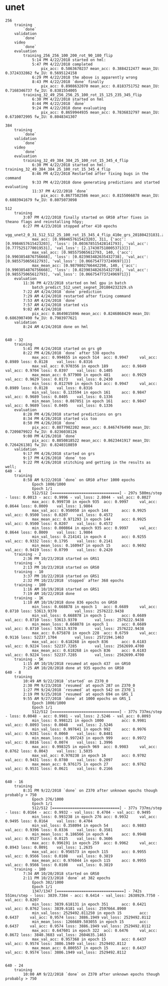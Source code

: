 # unet
	256
		training
			`done`
		validation
			`done`		
		video
			`done`
		evaluation
			training_256_256_100_200_rot_90_180_flip
				5:14 PM 4/22/2018 started on hml: 
				5:47 PM 4/22/2018 completed
					pix_acc: 0.5863670237 mean_acc: 0.3884212477 mean_IU: 0.3724332862 fw_IU: 0.5695124158
				6:29 PM 4/22/2018 the above is apparently wrong
				8:43 PM 4/22/2018 `done` finally
					pix_acc: 0.8908632070 mean_acc: 0.8183751752 mean_IU: 0.7168346737 fw_IU: 0.8381554005
			training_32_49_256_256_25_100_rot_15_125_235_345_flip			
				6:30 PM 4/22/2018 started on hml
				8:44 PM 4/22/2018 `done`
				9:24 PM 4/22/2018 done evaluating
					pix_acc: 0.8659944935 mean_acc: 0.7836832797 mean_IU: 0.6710072995 fw_IU: 0.8048341307				
			
	384
		training
			`done`
		validation
			`done`
		video
			`done`
		evaluation
			training_32_49_384_384_25_100_rot_15_345_4_flip
				6:30 PM 4/22/2018 started on hml: training_32_49_384_384_25_100_rot_15_345_4_flip
				8:46 PM 4/22/2018 Restarted after fixing bugs in the command
				9:33 PM 4/22/2018 done generating predictions and started evaluating
				11:37 PM 4/22/2018 `done`
					pix_acc: 0.8677582586 mean_acc: 0.8155066878 mean_IU: 0.6883941679 fw_IU: 0.8075073098
			
	512
		training
			3:07 PM 4/22/2018 finally started on GRS0 after fixes in theano flags and reinstalling h5py;
			6:27 PM 4/23/2018 stopped after 410 epochs
				vgg_unet2_0_31_512_512_25_100_rot_15_345_4_flip_410e_grs_201804231831.zip
				max_acc: [0.9984657615423203, 311, {'acc': [0.9984657615423203], 'loss': [0.003678515428141793], 'val_acc': [0.7775251770019531], 'val_loss': [2.1743075180053713]}]
				max_val_acc: [0.985575065612793, 140, {'acc': [0.9903854876756668], 'loss': [0.023903482635432738], 'val_acc': [0.985575065612793], 'val_loss': [0.06675477372496971]}]
				max_mean_acc: [0.9879802766442298, 140, {'acc': [0.9903854876756668], 'loss': [0.023903482635432738], 'val_acc': [0.985575065612793], 'val_loss': [0.06675477372496971]}]
		evaluation
			11:36 PM 4/23/2018 started on hml gpu in batch
				batch_predict_512_unet_segnet_201804232329.sh
			7:22 AM 4/24/2018 `done` prediction
			7:29 AM 4/24/2018 restarted after fixing command
			7:53 AM 4/24/2018 `done`
			7:57 AM 4/24/2018 started vis
			9:02 AM 4/24/2018 
				pix_acc: 0.8649815896 mean_acc: 0.8246868429 mean_IU: 0.6863907490 fw_IU: 0.7983977621
		validation
			8:24 AM 4/24/2018 done on hml
			
			
	640 - 32
		training
			5:41 PM 4/24/2018 started on grs g0
			8:22 PM 4/26/2018 `done` after 538 epochs
				max_acc: 0.994655 in epoch 514  acc: 0.9947     val_acc: 0.8989 loss: 0.0128    val_loss: 0.8316
				max_val_acc: 0.970356 in epoch 189      acc: 0.9849     val_acc: 0.9704 loss: 0.0397    val_loss: 0.1405
				max_mean_acc: 0.977900 in epoch 481     acc: 0.9929     val_acc: 0.9629 loss: 0.0173    val_loss: 0.2430 
				min_loss: 0.012769 in epoch 514 acc: 0.9947     val_acc: 0.8989 loss: 0.0128    val_loss: 0.8316 
				min_val_loss: 0.133594 in epoch 161     acc: 0.9847     val_acc: 0.9689 loss: 0.0405    val_loss: 0.1336 
				min_mean_loss: 0.087051 in epoch 161    acc: 0.9847     val_acc: 0.9689 loss: 0.0405    val_loss: 0.1336
		evaluation
			8:28 PM 4/26/2018 started predictions on grs
			8:34 PM 4/26/2018 started vis too
			8:50 PM 4/26/2018 `done`
				pix_acc: 0.8877982202 mean_acc: 0.8467476490 mean_IU: 0.7209879922 fw_IU: 0.8236038126 
			9:00 PM 4/26/2018 `done`
				pix_acc: 0.8850818522 mean_acc: 0.8623441917 mean_IU: 0.7264261381 fw_IU: 0.8240310859 
		validation
			9:17 PM 4/26/2018 started on grs
			9:17 PM 4/26/2018 `done` too
			9:22 PM 4/26/2018 stitching and getting in the results as well;
	640 - 4
		training
			8:58 AM 9/22/2018 `done` on GRS0 after 1000 epochs
				Epoch 1000/1000
				Epoch 1/1
				512/512 [==============================] - 297s 580ms/step - loss: 0.0013 - acc: 0.9996 - val_loss: 2.8044 - val_acc: 0.8027
				max_acc: 0.999730 in epoch 935  acc: 0.9997     val_acc: 0.8644 loss: 0.0009    val_loss: 1.9804
				max_val_acc: 0.950050 in epoch 144      acc: 0.9925     val_acc: 0.9500 loss: 0.0207    val_loss: 0.4572
				max_mean_acc: 0.971293 in epoch 144     acc: 0.9925     val_acc: 0.9500 loss: 0.0207    val_loss: 0.4572
				min_loss: 0.000864 in epoch 935 acc: 0.9997     val_acc: 0.8644 loss: 0.0009    val_loss: 1.9804
				min_val_loss: 0.214141 in epoch 4       acc: 0.9255     val_acc: 0.9332 loss: 0.1795    val_loss: 0.2141
				min_mean_loss: 0.160947 in epoch 15     acc: 0.9692     val_acc: 0.9419 loss: 0.0799    val_loss: 0.2420
		training - 2
			2:36 PM 10/23/2018 started on GRS1
		training - 5
			2:13 PM 10/23/2018 started on GRS0
		training - 10
			3:37 PM 10/22/2018 started on GRS1
			2:32 PM 10/23/2018 `stopped` after 368 epochs
		training - 100
			1:16 AM 10/19/2018 started on GRS1
			7:19 AM 10/22/2018 done
		training - 1K
			1:10 AM 10/19/2018 done 836 epochs on GRS0
				min_loss: 0.668878 in epoch 1   acc: 0.6689     val_acc: 0.8710 loss: 53613.9370        val_loss: 2576222.9438
				min_val_loss: 0.668878 in epoch 1       acc: 0.6689     val_acc: 0.8710 loss: 53613.9370        val_loss: 2576222.9438
				min_mean_loss: 0.668878 in epoch 1      acc: 0.6689     val_acc: 0.8710 loss: 53613.9370        val_loss: 2576222.9438
				max_acc: 0.675878 in epoch 228  acc: 0.6759     val_acc: 0.9116 loss: 52237.1704        val_loss: 2572194.1463
				max_val_acc: 0.618268 in epoch 836      acc: 0.6183     val_acc: 0.9224 loss: 52237.7285        val_loss: 2562699.4700
				max_mean_acc: 0.618268 in epoch 836     acc: 0.6183     val_acc: 0.9224 loss: 52237.7285        val_loss: 2562699.4700
		training - 5K
			1:15 AM 10/19/2018 resumed at epoch 437  on GRS0
			7:25 AM 10/20/2018 done at 935 epochs on GRS0
	640 - 8
		training
			10:49 AM 9/22/2018 `started` on Z370_0
			2:30 PM 9/23/2018 `resumed` at epoch 287 on Z370_0
			1:27 PM 9/24/2018 `resumed` at epoch 542 on Z370_1
			2:19 PM 9/25/2018 `resumed` at epoch 694 on GRS_1
			9:55 AM 9/27/2018 `done` at 1000 epochs on GRS_1
				Epoch 1000/1000
				Epoch 1/1
				512/512 [==============================] - 377s 737ms/step - loss: 0.0048 - acc: 0.9981 - val_loss: 2.5246 - val_acc: 0.8093
				min_loss: 0.998121 in epoch 1000        acc: 0.9981     val_acc: 0.8093 loss: 0.0048    val_loss: 2.5246
				min_val_loss: 0.997641 in epoch 992     acc: 0.9976     val_acc: 0.9281 loss: 0.0060    val_loss: 0.8481
				min_mean_loss: 0.997243 in epoch 999    acc: 0.9972     val_acc: 0.8816 loss: 0.0074    val_loss: 1.3996
				max_acc: 0.998325 in epoch 969  acc: 0.9983     val_acc: 0.8762 loss: 0.0043    val_loss: 1.5035
				max_val_acc: 0.970238 in epoch 16       acc: 0.9702     val_acc: 0.9431 loss: 0.0780    val_loss: 0.2097
				max_mean_acc: 0.976175 in epoch 27      acc: 0.9762     val_acc: 0.9531 loss: 0.0621    val_loss: 0.2166
				
			
	640 - 16
		training
			8:31 PM 9/22/2018 `done` on Z370 after unknown epochs though probably > 750
				Epoch 276/1000
				Epoch 1/1
				512/512 [==============================] - 377s 737ms/step - loss: 0.0164 - acc: 0.9932 - val_loss: 0.4704 - val_acc: 0.9495
				min_loss: 0.993238 in epoch 276 acc: 0.9932     val_acc: 0.9495 loss: 0.0164    val_loss: 0.4704
				min_val_loss: 0.358094 in epoch 54      acc: 0.9883     val_acc: 0.9396 loss: 0.0336    val_loss: 0.3581
				min_mean_loss: 0.186566 in epoch 4      acc: 0.9948     val_acc: 0.9527 loss: 0.0125    val_loss: 0.3606
				max_acc: 0.996191 in epoch 259  acc: 0.9962     val_acc: 0.8943 loss: 0.0091    val_loss: 1.2635
				max_val_acc: 0.956573 in epoch 115      acc: 0.9955     val_acc: 0.9566 loss: 0.0108    val_loss: 0.3819
				max_mean_acc: 0.976044 in epoch 115     acc: 0.9955     val_acc: 0.9566 loss: 0.0108    val_loss: 0.3819
		training - 100
			7:34 AM 10/20/2018 started on GRS0
			2:11 PM 10/23/2018 `done` at 382 epochs
				Epoch 382/1000
				Epoch 1/1
				1347/1347 [==============================] - 742s 551ms/step - loss: 3839.7384 - acc: 0.6414 - val_loss: 2638929.7750 - val_acc: 0.8207
				min_loss: 3839.618131 in epoch 351      acc: 0.6421     val_acc: 0.8762 loss: 3839.6181 val_loss: 2597664.8900
				min_val_loss: 2529492.811250 in epoch 15        acc: 0.6437     val_acc: 0.9574 loss: 3886.1949 val_loss: 2529492.8112
				min_mean_loss: 1266689.503055 in epoch 15       acc: 0.6437     val_acc: 0.9574 loss: 3886.1949 val_loss: 2529492.8112
				max_acc: 0.647601 in epoch 322  acc: 0.6476     val_acc: 0.8672 loss: 3840.3683 val_loss: 2604635.1463
				max_val_acc: 0.957368 in epoch 15       acc: 0.6437     val_acc: 0.9574 loss: 3886.1949 val_loss: 2529492.8112
				max_mean_acc: 0.800557 in epoch 15      acc: 0.6437     val_acc: 0.9574 loss: 3886.1949 val_loss: 2529492.8112
			
			
	640 - 24
		training
			10:00 AM 9/22/2018 `done` on Z370 after unknown epochs though probably > 750		
		
			
			
	

				
				
			

				
				

					
				

